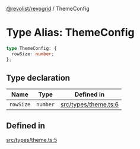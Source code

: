 [@revolist/revogrid](README.md) / ThemeConfig

# Type Alias: ThemeConfig

```ts
type ThemeConfig: {
  rowSize: number;
};
```

## Type declaration

| Name | Type | Defined in |
| ------ | ------ | ------ |
| `rowSize` | `number` | [src/types/theme.ts:6](https://github.com/revolist/revogrid/blob/80825bf77a49d260f052f2584a0efe930c2da0d3/src/types/theme.ts#L6) |

## Defined in

[src/types/theme.ts:5](https://github.com/revolist/revogrid/blob/80825bf77a49d260f052f2584a0efe930c2da0d3/src/types/theme.ts#L5)
